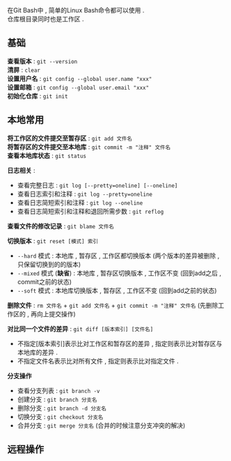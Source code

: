 在Git Bash中 , 简单的Linux Bash命令都可以使用 .  
仓库根目录同时也是工作区 .   

## 基础
**查看版本** : `git --version`  
**清屏** : `clear`  
**设置用户名** : `git config --global user.name "xxx"`  
**设置邮箱** : `git config --global user.email "xxx"`  
**初始化仓库** : `git init`  

## 本地常用
**将工作区的文件提交至暂存区** : `git add 文件名`  
**将暂存区的文件提交至本地库** : `git commit -m "注释" 文件名`  
**查看本地库状态** : `git status`  

**日志相关** :
- 查看完整日志 : `git log [--pretty=oneline] [--oneline]`
- 查看日志索引和注释 : `git log --pretty=oneline`
- 查看日志简短索引和注释 : `git log --oneline`
- 查看日志简短索引和注释和退回所需步数 : `git reflog`

**查看文件的修改记录** : `git blame 文件名`

**切换版本** : `git reset [模式] 索引`
- `--hard` 模式 : 本地库 , 暂存区 , 工作区都切换版本 (两个版本的差异被删除 , 只保留切换到的的版本)
- `--mixed` 模式 (**缺省**) : 本地库 , 暂存区切换版本 , 工作区不变 (回到add之后 , commit之前的状态)
- `--soft` 模式 : 本地库切换版本 , 暂存区 , 工作区不变 (回到add之前的状态)

**删除文件** : `rm 文件名` + `git add 文件名` + `git commit -m "注释" 文件名` (先删除工作区的 , 再向上提交操作)

**对比同一个文件的差异** : `git diff [版本索引] [文件名]`
- 不指定[版本索引]表示比对工作区和暂存区的差异 , 指定则表示比对暂存区与本地库的差异 .
- 不指定文件名表示比对所有文件 , 指定则表示比对指定文件 .

**分支操作**
- 查看分支列表 : `git branch -v`
- 创建分支 : `git branch 分支名`
- 删除分支 : `git branch -d 分支名`
- 切换分支 : `git checkout 分支名`
- 合并分支 : `git merge 分支名` (合并的时候注意分支冲突的解决)

## 远程操作